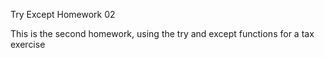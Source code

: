 <h>Try Except Homework 02 </h>

<p> This is the second homework, using the try and except functions for a tax exercise</p>
